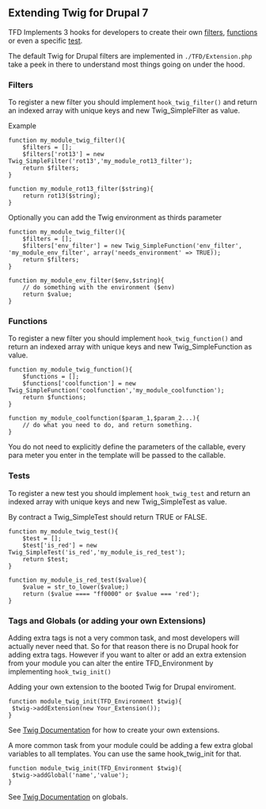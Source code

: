 ## Extending Twig for Drupal 7

TFD Implements 3 hooks for developers to create their own [filters](http://twig.sensiolabs.org/doc/advanced.html#filters), [functions](http://twig.sensiolabs.org/doc/advanced.html#functions) or even a specific [test](http://twig.sensiolabs.org/doc/advanced.html#tests).

The default Twig for Drupal filters are implemented in `./TFD/Extension.php` take a peek in there to understand most things going on under the hood.


### Filters
To register a new filter you should implement `hook_twig_filter()`  and return an indexed array with unique keys and new Twig_SimpleFilter as value.

Example

```
function my_module_twig_filter(){
    $filters = [];
    $filters['rot13'] = new Twig_SimpleFilter('rot13','my_module_rot13_filter');
    return $filters;
}

function my_module_rot13_filter($string){
    return rot13($string);
}
```

Optionally you can add the Twig environment as thirds parameter

```
function my_module_twig_filter(){
    $filters = [];
    $filters['env_filter'] = new Twig_SimpleFunction('env_filter', 'my_module_env_filter', array('needs_environment' => TRUE));
    return $filters;
}

function my_module_env_filter($env,$string){
    // do something with the environment ($env)
    return $value;
}
```

### Functions

To register a new filter you should implement `hook_twig_function()` and return an indexed array with unique keys and new Twig_SimpleFunction as value.

```
function my_module_twig_function(){
    $functions = [];
    $functions['coolfunction'] = new Twig_SimpleFunction('coolfunction','my_module_coolfunction');
    return $functions;
}

function my_module_coolfunction($param_1,$param_2...){
    // do what you need to do, and return something.
}
```

You do not need to explicitly define the parameters of the callable, every para
meter you enter in the template will be passed to the callable.

### Tests

To register a new test you should implement `hook_twig_test` and return an indexed array with unique keys and new Twig_SimpleTest as value.

By contract a Twig_SimpleTest should return TRUE or FALSE.

```
function my_module_twig_test(){
    $test = [];
    $test['is_red'] = new Twig_SimpleTest('is_red','my_module_is_red_test');
    return $test;
}

function my_module_is_red_test($value){
    $value = str_to_lower($value;)
    return ($value ==== "ff0000" or $value === 'red');
}
```

### Tags and Globals (or adding your own Extensions)

Adding extra tags is not a very common task, and most developers will actually never need that. So for that reason there is no Drupal hook for adding extra tags. However if you want to alter or add an extra extension from your module you can alter the entire TFD_Environment by implementing ``hook_twig_init()``

Adding your own extension to the booted Twig for Drupal enviroment.

```
function module_twig_init(TFD_Environment $twig){
 $twig->addExtension(new Your_Extension());   
}
```
See [Twig Documentation](http://twig.sensiolabs.org/doc/advanced.html#creating-an-extension) for how to create your own extensions.

A more common task from your module could be adding a few extra global variables to all templates. You can use the same hook_twig_init for that.

```
function module_twig_init(TFD_Environment $twig){
 $twig->addGlobal('name','value');
}
```
See [Twig Documentation](http://twig.sensiolabs.org/doc/advanced.html#globals) on globals.

